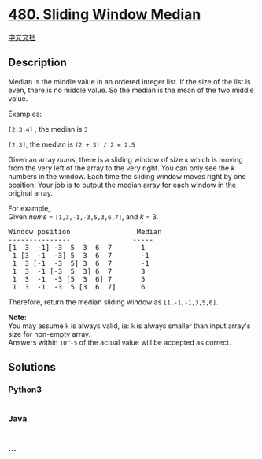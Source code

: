 # [480. Sliding Window Median](https://leetcode.com/problems/sliding-window-median)

[中文文档](/solution/0400-0499/0480.Sliding%20Window%20Median/README.md)

## Description
<p>Median is the middle value in an ordered integer list. If the size of the list is even, there is no middle value. So the median is the mean of the two middle value.</p>
Examples:

<p><code>[2,3,4]</code> , the median is <code>3</code></p>

<p><code>[2,3]</code>, the median is <code>(2 + 3) / 2 = 2.5</code></p>

<p>Given an array <i>nums</i>, there is a sliding window of size <i>k</i> which is moving from the very left of the array to the very right. You can only see the <i>k</i> numbers in the window. Each time the sliding window moves right by one position. Your job is to output the median array for each window in the original array.</p>

<p>For example,<br />
Given <i>nums</i> = <code>[1,3,-1,-3,5,3,6,7]</code>, and <i>k</i> = 3.</p>

<pre>
Window position                Median
---------------               -----
[1  3  -1] -3  5  3  6  7       1
 1 [3  -1  -3] 5  3  6  7       -1
 1  3 [-1  -3  5] 3  6  7       -1
 1  3  -1 [-3  5  3] 6  7       3
 1  3  -1  -3 [5  3  6] 7       5
 1  3  -1  -3  5 [3  6  7]      6
</pre>

<p>Therefore, return the median sliding window as <code>[1,-1,-1,3,5,6]</code>.</p>

<p><b>Note: </b><br />
You may assume <code>k</code> is always valid, ie: <code>k</code> is always smaller than input array&#39;s size for non-empty array.<br />
Answers within&nbsp;<code>10^-5</code>&nbsp;of the actual value will be accepted as correct.</p>



## Solutions


<!-- tabs:start -->

### **Python3**

```python

```

### **Java**

```java

```

### **...**
```

```

<!-- tabs:end -->